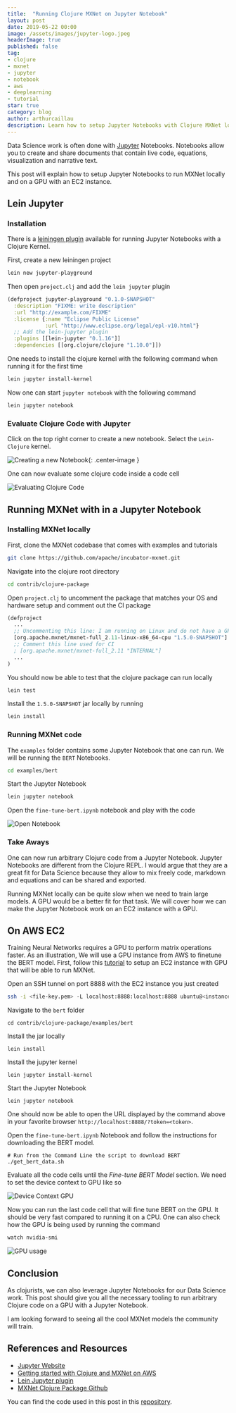 ```yaml
---
title:  "Running Clojure MXNet on Jupyter Notebook"
layout: post
date: 2019-05-22 00:00
image: /assets/images/jupyter-logo.jpeg
headerImage: true
published: false
tag:
- clojure
- mxnet
- jupyter
- notebook
- aws
- deeplearning
- tutorial
star: true
category: blog
author: arthurcaillau
description: Learn how to setup Jupyter Notebooks with Clojure MXNet locally and on AWS
---
```


Data Science work is often done with [Jupyter][1] Notebooks. Notebooks allow you to create and share documents that contain live code, equations, visualization and narrative text.

This post will explain how to setup Jupyter Notebooks to run MXNet locally and on a GPU with an EC2 instance.

## Lein Jupyter

### Installation

There is a [leiningen plugin][3] available for running Jupyter Notebooks with a Clojure Kernel.

First, create a new leiningen project
```bash
lein new jupyter-playground
```

Then open `project.clj` and add the `lein jupyter` plugin
```clojure
(defproject jupyter-playground "0.1.0-SNAPSHOT"
  :description "FIXME: write description"
  :url "http://example.com/FIXME"
  :license {:name "Eclipse Public License"
            :url "http://www.eclipse.org/legal/epl-v10.html"}
  ;; Add the lein-jupyter plugin
  :plugins [[lein-jupyter "0.1.16"]]
  :dependencies [[org.clojure/clojure "1.10.0"]])
```

One needs to install the clojure kernel with the following command when running it for the first time

```bash
lein jupyter install-kernel
```

Now one can start `jupyter notebook` with the following command
```bash
lein jupyter notebook
```

### Evaluate Clojure Code with Jupyter

Click on the top right corner to create a new notebook. Select the `Lein-Clojure` kernel.

![Creating a new Notebook](/assets/images/lein-jupyter-tutorial-new.png){: .center-image }

One can now evaluate some clojure code inside a code cell

![Evaluating Clojure Code](/assets/images/jupyter-eval-clojure.png)


## Running MXNet with in a Jupyter Notebook

### Installing MXNet locally

First, clone the MXNet codebase that comes with examples and tutorials

```bash
git clone https://github.com/apache/incubator-mxnet.git
```

Navigate into the clojure root directory

```bash
cd contrib/clojure-package
```

Open `project.clj` to uncomment the package that matches your OS and hardware setup and comment out the CI package

```clojure
(defproject
  ...
  ;; Uncommenting this line: I am running on Linux and do not have a GPU
  [org.apache.mxnet/mxnet-full_2.11-linux-x86_64-cpu "1.5.0-SNAPSHOT"]
  ;; Comment this line used for CI
  ; [org.apache.mxnet/mxnet-full_2.11 "INTERNAL"]
  ...
)
```

You should now be able to test that the clojure package can run locally

```bash
lein test
```

Install the `1.5.0-SNAPSHOT` jar locally by running

```bash
lein install
```

### Running MXNet code

The `examples` folder contains some Jupyter Notebook that one can run. We will be running the `BERT` Notebooks.

```bash
cd examples/bert
```

Start the Jupyter Notebook

```bash
lein jupyter notebook
```

Open the `fine-tune-bert.ipynb` notebook and play with the code

![Open Notebook](/assets/images/fine-tune-bert-notebook.png)

### Take Aways

One can now run arbitrary Clojure code from a Jupyter Notebook. Jupyter Notebooks are different from the Clojure REPL. I would argue that they are a great fit for Data Science because they allow to mix freely code, markdown and equations and can be shared and exported.

Running MXNet locally can be quite slow when we need to train large models. A GPU would be a better fit for that task. We will cover how we can make the Jupyter Notebook work on an EC2 instance with a GPU.

## On AWS EC2

Training Neural Networks requires a GPU to perform matrix operations faster. As an illustration, We will use a GPU instance from AWS to finetune the BERT model.
First, follow this [tutorial][2] to setup an EC2 instance with GPU that will be able to run MXNet.

Open an SSH tunnel on port 8888 with the EC2 instance you just created
```bash
ssh -i <file-key.pem> -L localhost:8888:localhost:8888 ubuntu@<instance-ip>
```

Navigate to the `bert` folder
```
cd contrib/clojure-package/examples/bert
```

Install the jar locally
```
lein install
```

Install the jupyter kernel
```
lein jupyter install-kernel
```

Start the Jupyter Notebook
```
lein jupyter notebook
```

One should now be able to open the URL displayed by the command above in your favorite browser `http://localhost:8888/?token=<token>`.

Open the `fine-tune-bert.ipynb` Notebook and follow the instructions for downloading the BERT model.
```
# Run from the Command Line the script to download BERT
./get_bert_data.sh
```

Evaluate all the code cells until the _Fine-tune BERT Model_ section. We need to set the device context to GPU like so

![Device Context GPU](/assets/images/bert-device-context-gpu.png)

Now you can run the last code cell that will fine tune BERT on the GPU. It should be very fast compared to running it on a CPU.
One can also check how the GPU is being used by running the command

```bash
watch nvidia-smi
```

![GPU usage](/assets/images/bert-gpu-usage.png)


## Conclusion

As clojurists, we can also leverage Jupyter Notebooks for our Data Science work. This post should give you all the necessary tooling to run arbitrary Clojure code on a GPU with a Jupyter Notebook.

I am looking forward to seeing all the cool MXNet models the community will train.

## References and Resources

* [Jupyter Website][1]
* [Getting started with Clojure and MXNet on AWS ][2]
* [Lein Jupyter plugin][3]
* [MXNet Clojure Package Github][4]

You can find the code used in this post in this [repository](https://github.com/Chouffe/mxnet-clj-tutorials).

[1]: https://jupyter.org/
[2]: /mxnet-clojure-aws
[3]: https://github.com/clojupyter/lein-jupyter
[4]: https://github.com/apache/incubator-mxnet/tree/master/contrib/clojure-package
